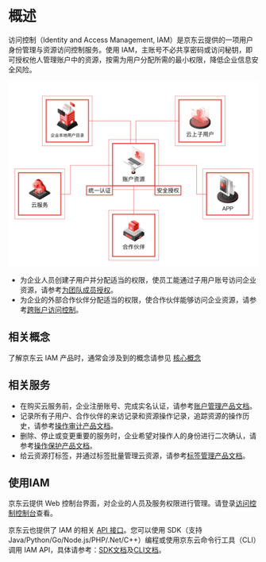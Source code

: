 # 概述

访问控制（Identity and Access Management, IAM）是京东云提供的一项用户身份管理与资源访问控制服务。使用 IAM，主账号不必共享密码或访问秘钥，即可授权他人管理账户中的资源，按需为用户分配所需的最小权限，降低企业信息安全风险。

![iam-overview](../../../../image/IAM/Getting-Started/iam-overview.png)

- 为企业人员创建子用户并分配适当的权限，使员工能通过子用户账号访问企业资源，请参考[为团队成员授权](../../../../documentation/Management/IAM/Getting-Started/Empower-the-Team.md)。
- 为企业的外部合作伙伴分配适当的权限，使合作伙伴能够访问企业资源，请参考[跨账户访问控制]()。

## 相关概念

了解京东云 IAM 产品时，通常会涉及到的概念请参见 [核心概念](../../../../documentation/Management/IAM/Introduction/Core-Concepts.md)

## 相关服务

- 在购买云服务前，企业注册账号、完成实名认证，请参考[账户管理产品文档](../../../../documentation/User-Service/Account-Management/Sign-In-And-Sign-Up.md)。
- 记录所有子用户、合作伙伴的来访记录和资源操作记录，追踪资源的操作历史，请参考[操作审计产品文档](../../../../documentation/Management/Audit-Trail/Introduction/Product-Overview.md)。
- 删除、停止或变更重要的服务时，企业希望对操作人的身份进行二次确认，请参考[操作保护产品文档](../../../../documentation/User-Service/Security-Operation-Protection/Introduction/Product-Overview.md)。
- 给云资源打标签，并通过标签批量管理云资源，请参考[标签管理产品文档](../../../../documentation/Management/Tag-Service/Introduction/Product-Overview.md)。

## 使用IAM

京东云提供 Web 控制台界面，对企业的人员及服务权限进行管理。请登录[访问控制控制台](https://iam-console.jdcloud.com/summary)查看。

京东云也提供了 IAM 的相关 [API 接口](../../../../API/Common-Declaration/Introduction.md)。您可以使用 SDK（支持 Java/Python/Go/Node.js/PHP/.Net/C++）编程或使用京东云命令行工具（CLI）调用 IAM API，具体请参考：[SDK文档](https://docs.jdcloud.com/?act=3)及[CLI文档](../../../../CLI/Introduction.md)。
